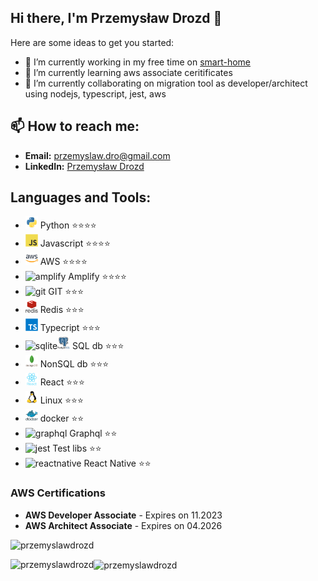 ## Hi there, I'm Przemysław Drozd 👋


Here are some ideas to get you started:

- 🔭 I’m currently working in my free time on [smart-home](https://github.com/przemyslawdrozd/smart-home)
- 🌱 I’m currently learning aws associate ceritificates 
- 👯 I’m currently collaborating on migration tool as developer/architect using nodejs, typescript, jest, aws

## 📫 How to reach me:
- **Email:** przemyslaw.dro@gmail.com
- **LinkedIn:** [Przemysław Drozd](https://www.linkedin.com/in/przemysław-drozd)

## Languages and Tools:
- <img src="https://raw.githubusercontent.com/devicons/devicon/master/icons/python/python-original.svg" alt="python" width="20" height="20"/> Python ⭐⭐⭐⭐
- <img src="https://raw.githubusercontent.com/devicons/devicon/master/icons/javascript/javascript-original.svg" alt="javascript" width="20" height="20"/> Javascript ⭐⭐⭐⭐
- <img src="https://raw.githubusercontent.com/devicons/devicon/master/icons/amazonwebservices/amazonwebservices-original-wordmark.svg" alt="aws" width="20" height="20"/> AWS ⭐⭐⭐⭐
- <img src="https://docs.amplify.aws/assets/logo-dark.svg" alt="amplify" width="20" height="20"/> Amplify ⭐⭐⭐⭐
- <img src="https://www.vectorlogo.zone/logos/git-scm/git-scm-icon.svg" alt="git" width="20" height="20"/> GIT ⭐⭐⭐
- <img src="https://raw.githubusercontent.com/devicons/devicon/master/icons/redis/redis-original-wordmark.svg" alt="redis" width="20" height="20"/> Redis ⭐⭐⭐
- <img src="https://raw.githubusercontent.com/devicons/devicon/master/icons/typescript/typescript-original.svg" alt="typescript" width="20" height="20"/> Typecript ⭐⭐⭐
- <img src="https://www.vectorlogo.zone/logos/sqlite/sqlite-icon.svg" alt="sqlite" width="20" height="20"/><img src="https://raw.githubusercontent.com/devicons/devicon/master/icons/postgresql/postgresql-original-wordmark.svg" alt="postgresql" width="20" height="20"/> SQL db ⭐⭐⭐
- <img src="https://raw.githubusercontent.com/devicons/devicon/master/icons/mongodb/mongodb-original-wordmark.svg" alt="mongodb" width="20" height="20"/> NonSQL db ⭐⭐⭐
- <img src="https://raw.githubusercontent.com/devicons/devicon/master/icons/react/react-original-wordmark.svg" alt="react" width="20" height="20"/> React ⭐⭐⭐
- <img src="https://raw.githubusercontent.com/devicons/devicon/master/icons/linux/linux-original.svg" alt="linux" width="20" height="20"/> Linux ⭐⭐⭐
- <img src="https://raw.githubusercontent.com/devicons/devicon/master/icons/docker/docker-original-wordmark.svg" alt="docker" width="20" height="20"/> docker ⭐⭐
- <img src="https://www.vectorlogo.zone/logos/graphql/graphql-icon.svg" alt="graphql" width="20" height="20"/> Graphql ⭐⭐
- <img src="https://www.vectorlogo.zone/logos/jestjsio/jestjsio-icon.svg" alt="jest" width="20" height="20"/> Test libs ⭐⭐
- <img src="https://reactnative.dev/img/header_logo.svg" alt="reactnative" width="20" height="20"/> React Native ⭐⭐

### AWS Certifications
- **AWS Developer Associate** - Expires on 11.2023
- **AWS Architect Associate** - Expires on 04.2026

<p align="left"> <img src="https://komarev.com/ghpvc/?username=przemyslawdrozd&label=Profile%20views&color=0e75b6&style=flat" alt="przemyslawdrozd" /> </p>
<p><img align="left" src="https://github-readme-stats.vercel.app/api/top-langs?username=przemyslawdrozd&show_icons=true&locale=en&layout=compact" alt="przemyslawdrozd" /></p>
<p><img align="center" src="https://github-readme-streak-stats.herokuapp.com/?user=przemyslawdrozd&" alt="przemyslawdrozd" /></p>
